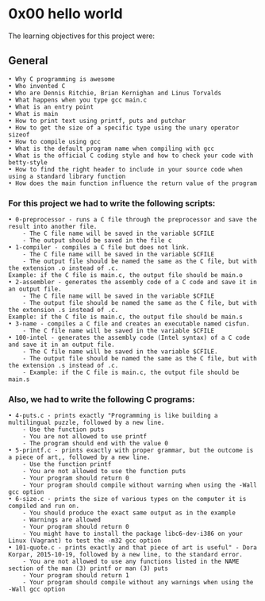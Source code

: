 # **0x00 hello world**

The learning objectives for this project were:

## **General**
	• Why C programming is awesome
	• Who invented C
	• Who are Dennis Ritchie, Brian Kernighan and Linus Torvalds
	• What happens when you type gcc main.c
	• What is an entry point
	• What is main
	• How to print text using printf, puts and putchar
	• How to get the size of a specific type using the unary operator sizeof
	• How to compile using gcc
	• What is the default program name when compiling with gcc
	• What is the official C coding style and how to check your code with betty-style
	• How to find the right header to include in your source code when using a standard library function
	• How does the main function influence the return value of the program

### For this project we had to write the following scripts:
	• 0-preprocessor - runs a C file through the preprocessor and save the result into another file.
		- The C file name will be saved in the variable $CFILE
		- The output should be saved in the file c
	• 1-compiler - compiles a C file but does not link.
		- The C file name will be saved in the variable $CFILE
		- The output file should be named the same as the C file, but with the extension .o instead of .c.
	Example: if the C file is main.c, the output file should be main.o
	• 2-assembler - generates the assembly code of a C code and save it in an output file.
		- The C file name will be saved in the variable $CFILE
		- The output file should be named the same as the C file, but with the extension .s instead of .c.
	Example: if the C file is main.c, the output file should be main.s
	• 3-name - compiles a C file and creates an executable named cisfun.
		- The C file name will be saved in the variable $CFILE
	• 100-intel - generates the assembly code (Intel syntax) of a C code and save it in an output file.
		- The C file name will be saved in the variable $CFILE.
		- The output file should be named the same as the C file, but with the extension .s instead of .c.
		- Example: if the C file is main.c, the output file should be main.s

### Also, we had to write the following C programs:
	• 4-puts.c - prints exactly "Programming is like building a multilingual puzzle, followed by a new line. 
		- Use the function puts
		- You are not allowed to use printf
		- The program should end with the value 0
	• 5-printf.c - prints exactly with proper grammar, but the outcome is a piece of art,, followed by a new line.
		- Use the function printf
		- You are not allowed to use the function puts
		- Your program should return 0
		- Your program should compile without warning when using the -Wall gcc option
	• 6-size.c - prints the size of various types on the computer it is compiled and run on.
		- You should produce the exact same output as in the example
		- Warnings are allowed
		- Your program should return 0
		- You might have to install the package libc6-dev-i386 on your Linux (Vagrant) to test the -m32 gcc option
	• 101-quote.c - prints exactly and that piece of art is useful" - Dora Korpar, 2015-10-19, followed by a new line, to the standard error.
		- You are not allowed to use any functions listed in the NAME section of the man (3) printf or man (3) puts
		- Your program should return 1
		- Your program should compile without any warnings when using the -Wall gcc option

